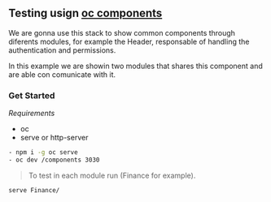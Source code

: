 ## Testing usign [oc components](https://github.com/opencomponents)

We are gonna use this stack to show common components through diferents modules, for 
example the Header, responsable of handling the authentication and permissions.

In this example we are showin two modules that shares this component and are
able con comunicate with it.

### Get Started

*Requirements*
 - oc
 - serve or http-server


```bash
- npm i -g oc serve
- oc dev /components 3030
```

> To test in each module run (Finance for example).
```bash 
serve Finance/ 
```


